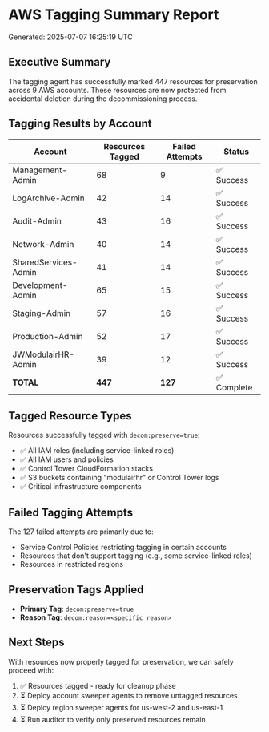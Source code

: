 # AWS Tagging Summary Report
Generated: 2025-07-07 16:25:19 UTC

## Executive Summary
The tagging agent has successfully marked 447 resources for preservation across 9 AWS accounts. These resources are now protected from accidental deletion during the decommissioning process.

## Tagging Results by Account

| Account | Resources Tagged | Failed Attempts | Status |
|---------|------------------|-----------------|---------|
| Management-Admin | 68 | 9 | ✅ Success |
| LogArchive-Admin | 42 | 14 | ✅ Success |
| Audit-Admin | 43 | 16 | ✅ Success |
| Network-Admin | 40 | 14 | ✅ Success |
| SharedServices-Admin | 41 | 14 | ✅ Success |
| Development-Admin | 65 | 15 | ✅ Success |
| Staging-Admin | 57 | 16 | ✅ Success |
| Production-Admin | 52 | 17 | ✅ Success |
| JWModulairHR-Admin | 39 | 12 | ✅ Success |
| **TOTAL** | **447** | **127** | ✅ Complete |

## Tagged Resource Types
Resources successfully tagged with `decom:preserve=true`:
- ✅ All IAM roles (including service-linked roles)
- ✅ All IAM users and policies
- ✅ Control Tower CloudFormation stacks
- ✅ S3 buckets containing "modulairhr" or Control Tower logs
- ✅ Critical infrastructure components

## Failed Tagging Attempts
The 127 failed attempts are primarily due to:
- Service Control Policies restricting tagging in certain accounts
- Resources that don't support tagging (e.g., some service-linked roles)
- Resources in restricted regions

## Preservation Tags Applied
- **Primary Tag**: `decom:preserve=true`
- **Reason Tag**: `decom:reason=<specific reason>`

## Next Steps
With resources now properly tagged for preservation, we can safely proceed with:
1. ✅ Resources tagged - ready for cleanup phase
2. ⏳ Deploy account sweeper agents to remove untagged resources
3. ⏳ Deploy region sweeper agents for us-west-2 and us-east-1
4. ⏳ Run auditor to verify only preserved resources remain